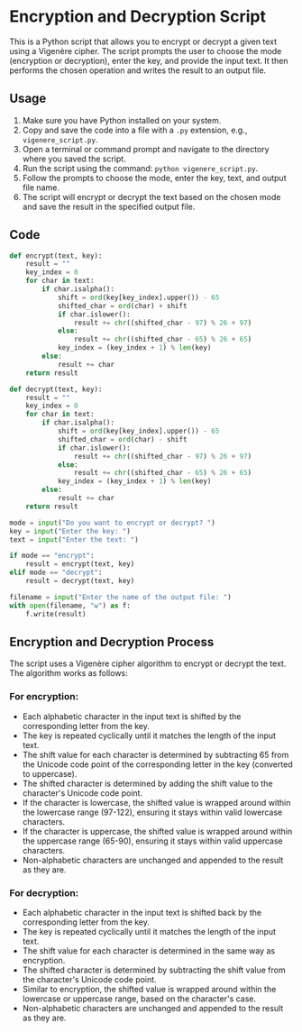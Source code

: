 # Encryption and Decryption Script

This is a Python script that allows you to encrypt or decrypt a given text using a Vigenère cipher. The script prompts the user to choose the mode (encryption or decryption), enter the key, and provide the input text. It then performs the chosen operation and writes the result to an output file.

## Usage

1. Make sure you have Python installed on your system.
2. Copy and save the code into a file with a `.py` extension, e.g., `vigenere_script.py`.
3. Open a terminal or command prompt and navigate to the directory where you saved the script.
4. Run the script using the command: `python vigenere_script.py`.
5. Follow the prompts to choose the mode, enter the key, text, and output file name.
6. The script will encrypt or decrypt the text based on the chosen mode and save the result in the specified output file.

## Code

```python
def encrypt(text, key):
    result = ""
    key_index = 0
    for char in text:
        if char.isalpha():
            shift = ord(key[key_index].upper()) - 65
            shifted_char = ord(char) + shift
            if char.islower():
                result += chr((shifted_char - 97) % 26 + 97)
            else:
                result += chr((shifted_char - 65) % 26 + 65)
            key_index = (key_index + 1) % len(key)
        else:
            result += char
    return result

def decrypt(text, key):
    result = ""
    key_index = 0
    for char in text:
        if char.isalpha():
            shift = ord(key[key_index].upper()) - 65
            shifted_char = ord(char) - shift
            if char.islower():
                result += chr((shifted_char - 97) % 26 + 97)
            else:
                result += chr((shifted_char - 65) % 26 + 65)
            key_index = (key_index + 1) % len(key)
        else:
            result += char
    return result

mode = input("Do you want to encrypt or decrypt? ")
key = input("Enter the key: ")
text = input("Enter the text: ")

if mode == "encrypt":
    result = encrypt(text, key)
elif mode == "decrypt":
    result = decrypt(text, key)

filename = input("Enter the name of the output file: ")
with open(filename, "w") as f:
    f.write(result)
```
## Encryption and Decryption Process

The script uses a Vigenère cipher algorithm to encrypt or decrypt the text. The algorithm works as follows:

### For encryption:

- Each alphabetic character in the input text is shifted by the corresponding letter from the key.
- The key is repeated cyclically until it matches the length of the input text.
- The shift value for each character is determined by subtracting 65 from the Unicode code point of the corresponding letter in the key (converted to uppercase).
- The shifted character is determined by adding the shift value to the character's Unicode code point.
- If the character is lowercase, the shifted value is wrapped around within the lowercase range (97-122), ensuring it stays within valid lowercase characters.
- If the character is uppercase, the shifted value is wrapped around within the uppercase range (65-90), ensuring it stays within valid uppercase characters.
- Non-alphabetic characters are unchanged and appended to the result as they are.

### For decryption:

- Each alphabetic character in the input text is shifted back by the corresponding letter from the key.
- The key is repeated cyclically until it matches the length of the input text.
- The shift value for each character is determined in the same way as encryption.
- The shifted character is determined by subtracting the shift value from the character's Unicode code point.
- Similar to encryption, the shifted value is wrapped around within the lowercase or uppercase range, based on the character's case.
- Non-alphabetic characters are unchanged and appended to the result as they are.
